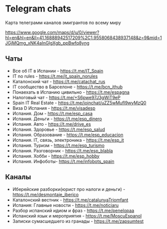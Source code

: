 # Telegram chats

Карта телеграмм каналов эмигрантов по всему миру

https://www.google.com/maps/d/u/0/viewer?hl=en&hl=en&ll=41.16888942517209%2C1.9558068438937148&z=9&mid=1JGjMQmg_xNK4aInGlgXgb_ppBwfq8yng

## Чаты

* Все об IT в Испании - https://t.me/IT_Spain
* IT no rules - https://t.me/it_spain_norules
* Каталонский чат - https://t.me/catachat_rus
* IT сообщество в Барселоне - https://t.me/bcn_ithub
* Понаехать в Испанию цивильно - https://t.me/espagna
* Налоговый чат - https://t.me/+S6pwe97J3gWiT9eP
* Spain IT Real Estate - https://t.me/joinchat/uZZ5wMufl9wyMzQ0
* Виза D Испания - https://t.me/visadesp
* Испания. Дом - https://t.me/esp_casa
* Испания. Деньги - https://t.me/esp_dinero
* Испания. Авто - https://t.me/drive_es
* Испания. Здоровье - https://t.me/esp_salud
* Испания. Образование - https://t.me/esp_educacion
* Испания. IT, связь, электроника - https://t.me/esp_it
* Испания. Туризм - https://t.me/esp_turismo
* Испания. Разговорник - https://t.me/esp_blabla
* Испания. Хобби - https://t.me/esp_hobby
* Испания. Инфоботы- https://t.me/infobots_spain

## Каналы

* Иберейские разборки(юрист про налоги и деньги) - https://t.me/desmontaje_iberico
* Каталонский вестник - https://t.me/catalunyaTriomfant
* Испания: Главные новости - https://t.me/noticiaru
* Разбор испанский идиом и фраз - https://t.me/penelopaa
* Испанский язык и мероприятия - https://t.me/MoscuEspanol
* Записки сумасшедшего из гранады - https://t.me/zapsumtest
